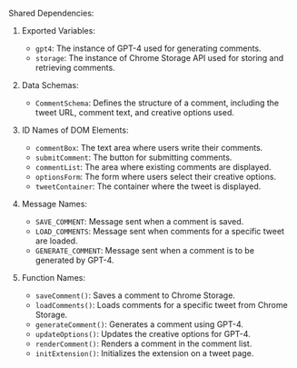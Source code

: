Shared Dependencies:

1. Exported Variables:
   - `gpt4`: The instance of GPT-4 used for generating comments.
   - `storage`: The instance of Chrome Storage API used for storing and retrieving comments.

2. Data Schemas:
   - `CommentSchema`: Defines the structure of a comment, including the tweet URL, comment text, and creative options used.

3. ID Names of DOM Elements:
   - `commentBox`: The text area where users write their comments.
   - `submitComment`: The button for submitting comments.
   - `commentList`: The area where existing comments are displayed.
   - `optionsForm`: The form where users select their creative options.
   - `tweetContainer`: The container where the tweet is displayed.

4. Message Names:
   - `SAVE_COMMENT`: Message sent when a comment is saved.
   - `LOAD_COMMENTS`: Message sent when comments for a specific tweet are loaded.
   - `GENERATE_COMMENT`: Message sent when a comment is to be generated by GPT-4.

5. Function Names:
   - `saveComment()`: Saves a comment to Chrome Storage.
   - `loadComments()`: Loads comments for a specific tweet from Chrome Storage.
   - `generateComment()`: Generates a comment using GPT-4.
   - `updateOptions()`: Updates the creative options for GPT-4.
   - `renderComment()`: Renders a comment in the comment list.
   - `initExtension()`: Initializes the extension on a tweet page.